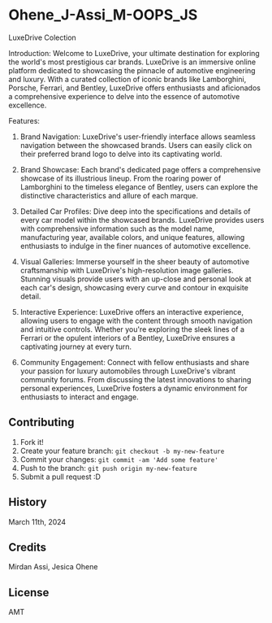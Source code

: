 # Ohene_J-Assi_M-OOPS_JS


LuxeDrive Colection 

Introduction:
Welcome to LuxeDrive, your ultimate destination for exploring the world's most prestigious car brands. LuxeDrive is an immersive online platform dedicated to showcasing the pinnacle of automotive engineering and luxury. With a curated collection of iconic brands like Lamborghini, Porsche, Ferrari, and Bentley, LuxeDrive offers enthusiasts and aficionados a comprehensive experience to delve into the essence of automotive excellence.

Features:

1. Brand Navigation: LuxeDrive's user-friendly interface allows seamless navigation between the showcased brands. Users can easily click on their preferred brand logo to delve into its captivating world.

2. Brand Showcase: Each brand's dedicated page offers a comprehensive showcase of its illustrious lineup. From the roaring power of Lamborghini to the timeless elegance of Bentley, users can explore the distinctive characteristics and allure of each marque.

3. Detailed Car Profiles: Dive deep into the specifications and details of every car model within the showcased brands. LuxeDrive provides users with comprehensive information such as the model name, manufacturing year, available colors, and unique features, allowing enthusiasts to indulge in the finer nuances of automotive excellence.

4. Visual Galleries: Immerse yourself in the sheer beauty of automotive craftsmanship with LuxeDrive's high-resolution image galleries. Stunning visuals provide users with an up-close and personal look at each car's design, showcasing every curve and contour in exquisite detail.

5. Interactive Experience: LuxeDrive offers an interactive experience, allowing users to engage with the content through smooth navigation and intuitive controls. Whether you're exploring the sleek lines of a Ferrari or the opulent interiors of a Bentley, LuxeDrive ensures a captivating journey at every turn.

6. Community Engagement: Connect with fellow enthusiasts and share your passion for luxury automobiles through LuxeDrive's vibrant community forums. From discussing the latest innovations to sharing personal experiences, LuxeDrive fosters a dynamic environment for enthusiasts to interact and engage.


## Contributing

1. Fork it!
2. Create your feature branch: `git checkout -b my-new-feature`
3. Commit your changes: `git commit -am 'Add some feature'`
4. Push to the branch: `git push origin my-new-feature`
5. Submit a pull request :D

## History

March 11th, 2024

## Credits

Mirdan Assi, Jesica Ohene

## License

AMT


